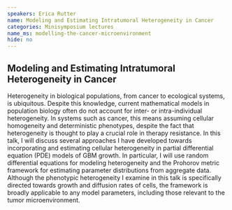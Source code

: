 ```yaml
---
speakers: Erica Rutter
name: Modeling and Estimating Intratumoral Heterogeneity in Cancer
categories: Minisymposium lectures
name_ms: modelling-the-cancer-microenvironment
hide: no
---
```


## Modeling and Estimating Intratumoral Heterogeneity in Cancer

Heterogeneity in biological populations, from cancer to ecological systems, is ubiquitous. Despite this knowledge, current mathematical models in population biology often do not account for inter- or intra-individual heterogeneity. In systems such as cancer, this means assuming cellular homogeneity and deterministic phenotypes, despite the fact that heterogeneity is thought to play a crucial role in therapy resistance. In this talk, I will discuss several approaches I have developed towards incorporating and estimating cellular heterogeneity in partial differential equation (PDE) models of GBM growth. In particular, I will use random differential equations for modeling heterogeneity and the Prohorov metric framework for estimating parameter distributions from aggregate data. Although the phenotypic heterogeneity I examine in this talk is specifically directed towards growth and diffusion rates of cells, the framework is broadly applicable to any model parameters, including those relevant to the tumor microenvironment.


